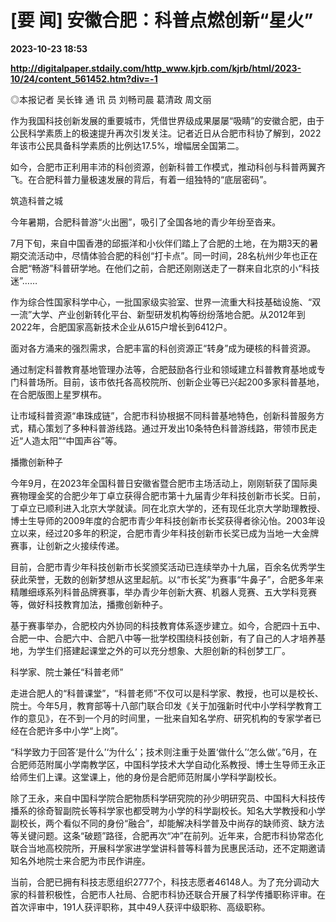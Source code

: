 # [要 闻] 安徽合肥：科普点燃创新“星火”

**2023-10-23 18:53**

**http://digitalpaper.stdaily.com/http_www.kjrb.com/kjrb/html/2023-10/24/content_561452.htm?div=-1**

 ◎本报记者 吴长锋 通 讯 员 刘畅司晨 葛清政 周文丽

 作为我国科技创新发展的重要城市，凭借世界级成果屡屡“吸睛”的安徽合肥，由于公民科学素质上的极速提升再次引发关注。记者近日从合肥市科协了解到，2022年该市公民具备科学素质的比例达17.5%，增幅居全国第二。

 如今，合肥市正利用丰沛的科创资源，创新科普工作模式，推动科创与科普两翼齐飞。在合肥科普力量极速发展的背后，有着一组独特的“底层密码”。

 筑造科普之城

 今年暑期，合肥科普游“火出圈”，吸引了全国各地的青少年纷至沓来。

 7月下旬，来自中国香港的邱振洋和小伙伴们踏上了合肥的土地，在为期3天的暑期交流活动中，尽情体验合肥的科创“打卡点”。同一时间，28名杭州少年也正在合肥“畅游”科普研学地。在他们之前，合肥还刚刚送走了一群来自北京的小“科技迷”……

 作为综合性国家科学中心，一批国家级实验室、世界一流重大科技基础设施、“双一流”大学、产业创新转化平台、新型研发机构等纷纷落地合肥。从2012年到2022年，合肥国家高新技术企业从615户增长到6412户。

 面对各方涌来的强烈需求，合肥丰富的科创资源正“转身”成为硬核的科普资源。

 通过制定科普教育基地管理办法等，合肥鼓励各行业和领域建立科普教育基地或专门科普场所。目前，该市依托各高校院所、创新企业等已兴起200多家科普基地，在合肥版图上星罗棋布。

 让市域科普资源“串珠成链”，合肥市科协根据不同科普基地特色，创新科普服务方式，精心策划了多种科普游线路。通过开发出10条特色科普游线路，带领市民走近“人造太阳”“中国声谷”等。

 播撒创新种子

 今年9月，在2023年全国科普日安徽省暨合肥市主场活动上，刚刚斩获了国际奥赛物理金奖的合肥少年丁卓立获得合肥市第十九届青少年科技创新市长奖。日前，丁卓立已顺利进入北京大学就读。同在北京大学的，还有现任北京大学助理教授、博士生导师的2009年度的合肥市青少年科技创新市长奖获得者徐沁怡。2003年设立以来，经过20多年的积淀，合肥市青少年科技创新市长奖已成为当地一大金牌赛事，让创新之火接续传递。

 目前，合肥市青少年科技创新市长奖颁奖活动已连续举办十九届，百余名优秀学生获此荣誉，无数的创新梦想从这里起航。以“市长奖”为赛事“牛鼻子”，合肥多年来精雕细琢系列科普品牌赛事，举办青少年创新大赛、机器人竞赛、五大学科竞赛等，做好科技教育加法，播撒创新种子。

 基于赛事举办，合肥校内外协同的科技教育体系逐步建立。如今，合肥四十五中、合肥一中、合肥六中、合肥八中等一批学校围绕科技创新，有了自己的人才培养基地，为学生们搭建起课堂之外的可以充分想象、大胆创新的科创梦工厂。

 科学家、院士兼任“科普老师”

 走进合肥人的“科普课堂”，“科普老师”不仅可以是科学家、教授，也可以是校长、院士。今年5月，教育部等十八部门联合印发《关于加强新时代中小学科学教育工作的意见》，在不到一个月的时间里，一批来自知名学府、研究机构的专家学者已经在合肥许多中小学“上岗”。

 “科学致力于回答‘是什么’‘为什么’；技术则注重于处置‘做什么’‘怎么做’。”6月，在合肥师范附属小学南教学区，中国科学技术大学自动化系教授、博士生导师王永正给师生们上课。这堂课上，他的身份是合肥师范附属小学科学副校长。

 除了王永，来自中国科学院合肥物质科学研究院的孙少明研究员、中国科大科技传播系的徐奇智副院长等科学家也都受聘为小学的科学副校长。知名大学教授和小学副校长，两个看似不同的身份“融合”，却能解决科学普及中尚存的缺师资、缺方法等关键问题。这条“破题”路径，合肥再次“冲”在前列。近年来，合肥市科协常态化联合当地高校院所，开展科学家进学堂讲科普等科普为民惠民活动，还不定期邀请知名外地院士来合肥为市民作讲座。

 当前，合肥已拥有科技志愿组织2777个，科技志愿者46148人。为了充分调动大家的科普积极性，合肥市人社局、合肥市科协还联合开展了科学传播职称评审。在首次评审中，191人获评职称，其中49人获评中级职称、高级职称。